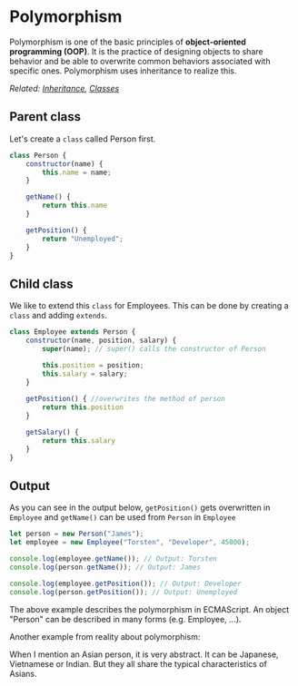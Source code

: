 # Polymorphism
Polymorphism is one of the basic principles of **object-oriented programming (OOP)**. It is the practice of designing objects to share behavior and be able to overwrite common behaviors associated with specific ones. Polymorphism uses inheritance to realize this.

*Related: [Inheritance](JavaScript_Basics/inheritance.md), [Classes](JavaScript_Basics/classes.md)*

## Parent class
Let's create a `class` called Person first.
```javascript
class Person {
    constructor(name) {
        this.name = name;
    }

    getName() {
        return this.name
    }

    getPosition() {
        return "Unemployed";
    }
}
```

## Child class
We like to extend this `class` for Employees. This can be done by creating a `class` and adding `extends`.
```javascript
class Employee extends Person {
    constructor(name, position, salary) {
        super(name); // super() calls the constructor of Person

        this.position = position;
        this.salary = salary;
    }
    
    getPosition() { //overwrites the method of person
        return this.position
    }

    getSalary() {
        return this.salary
    }
}
```

## Output
As you can see in the output below, `getPosition()` gets overwritten in `Employee` and `getName()` can be used from `Person` in `Employee`
```javascript
let person = new Person("James");
let employee = new Employee("Torsten", "Developer", 45000);

console.log(employee.getName()); // Output: Torsten
console.log(person.getName()); // Output: James

console.log(employee.getPosition()); // Output: Developer
console.log(person.getPosition()); // Output: Unemployed
```

The above example describes the polymorphism in ECMAScript. 
An object "Person" can be described in many forms (e.g. Employee, ...).

Another example from reality about polymorphism:

When I mention an Asian person, it is very abstract. It can be Japanese, Vietnamese or Indian. But they all share the typical characteristics of Asians.